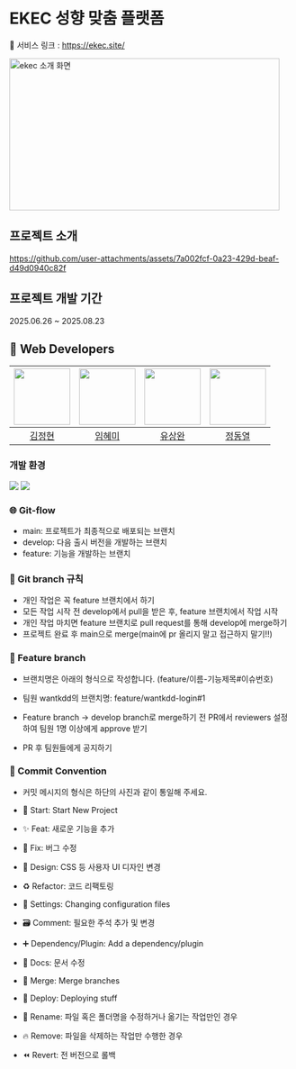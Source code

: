 # EKEC 성향 맞춤 플랫폼 

🔗 서비스 링크 : https://ekec.site/

<img width="480" height="270" alt="ekec 소개 화면" src="https://github.com/user-attachments/assets/6d370458-db5b-4c55-bdb3-a0d8bb19f4e4" />

## 프로젝트 소개


https://github.com/user-attachments/assets/7a002fcf-0a23-429d-beaf-d49d0940c82f


## 프로젝트 개발 기간
2025.06.26 ~ 2025.08.23

## 👥 Web Developers

| <img src="https://avatars.githubusercontent.com/u/158552165" width=100> | <img src="https://avatars.githubusercontent.com/u/160628390?s=96&v=4" width=100> | <img src="https://avatars.githubusercontent.com/u/163666284?s=96&v=4" width=100> |<img src="https://avatars.githubusercontent.com/u/202471958?s=96&v=4" width=100> |
| :---: | :---: | :---: | :---: |
| [김정현](https://github.com/hyeeon) | [임혜미](https://github.com/wendy0802) | [유상완](https://github.com/wantkdd) | [정동열](https://github.com/dongyeol02) |

### 개발 환경

 <img src="https://img.shields.io/badge/react-61DAFB?style=for-the-badge&logo=react&logoColor=black"> <img src="https://img.shields.io/badge/Typescript-3178C6?style=for-the-badge&logo=Typescript&logoColor=white"/>
 
### 🌐 Git-flow

- main: 프로젝트가 최종적으로 배포되는 브랜치
- develop: 다음 출시 버전을 개발하는 브랜치
- feature: 기능을 개발하는 브랜치

### 📌 Git branch 규칙

- 개인 작업은 꼭 feature 브랜치에서 하기
- 모든 작업 시작 전 develop에서 pull을 받은 후, feature 브랜치에서 작업 시작
- 개인 작업 마치면 feature 브랜치로 pull request를 통해 develop에 merge하기
- 프로젝트 완료 후 main으로 merge(main에 pr 올리지 말고 접근하지 말기!!)

### 📝 Feature branch

- 브랜치명은 아래의 형식으로 작성합니다. (feature/이름-기능제목#이슈번호)

- 팀원 wantkdd의 브랜치명: feature/wantkdd-login#1
- Feature branch -> develop branch로 merge하기 전 PR에서 reviewers 설정하여 팀원 1명 이상에게 approve 받기

- PR 후 팀원들에게 공지하기

### 🎯 Commit Convention

- 커밋 메시지의 형식은 하단의 사진과 같이 통일해 주세요.

- 🎉 Start: Start New Project
- ✨ Feat: 새로운 기능을 추가
- 🐛 Fix: 버그 수정
- 🎨 Design: CSS 등 사용자 UI 디자인 변경
- ♻️ Refactor: 코드 리팩토링
- 🔧 Settings: Changing configuration files
- 🗃️ Comment: 필요한 주석 추가 및 변경
- ➕ Dependency/Plugin: Add a dependency/plugin
- 📝 Docs: 문서 수정
- 🔀 Merge: Merge branches
- 🚀 Deploy: Deploying stuff
- 🚚 Rename: 파일 혹은 폴더명을 수정하거나 옮기는 작업만인 경우
- 🔥 Remove: 파일을 삭제하는 작업만 수행한 경우
- ⏪️ Revert: 전 버전으로 롤백
